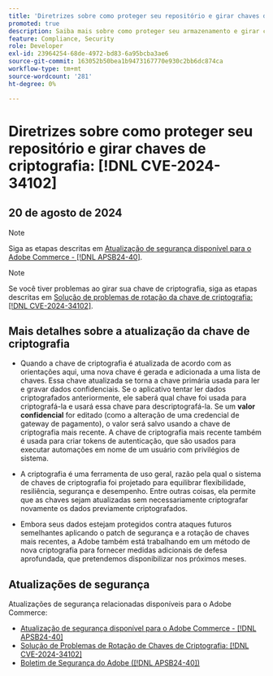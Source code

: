 ```yaml
---
title: 'Diretrizes sobre como proteger seu repositório e girar chaves de criptografia: [!DNL CVE-2024-34102]'
promoted: true
description: Saiba mais sobre como proteger seu armazenamento e girar chaves de criptografia em relação ao  [!DNL CVE-2024-34102].
feature: Compliance, Security
role: Developer
exl-id: 23964254-68de-4972-bd83-6a95bcba3ae6
source-git-commit: 163052b50bea1b9473167770e930c2bb6dc874ca
workflow-type: tm+mt
source-wordcount: '281'
ht-degree: 0%

---
```


# Diretrizes sobre como proteger seu repositório e girar chaves de criptografia: [!DNL CVE-2024-34102]

## 20 de agosto de 2024

>[!NOTE]
>
>Siga as etapas descritas em [Atualização de segurança disponível para o Adobe Commerce - [!DNL APSB24-40]](https://experienceleague.adobe.com/pt-br/docs/experience-cloud-kcs/kbarticles/ka-27136).

>[!NOTE]
>
>Se você tiver problemas ao girar sua chave de criptografia, siga as etapas descritas em [Solução de problemas de rotação da chave de criptografia: [!DNL CVE-2024-34102]](https://experienceleague.adobe.com/pt-br/docs/experience-cloud-kcs/kbarticles/ka-27134).

## Mais detalhes sobre a atualização da chave de criptografia

* Quando a chave de criptografia é atualizada de acordo com as orientações aqui, uma nova chave é gerada e adicionada a uma lista de chaves. Essa chave atualizada se torna a chave primária usada para ler e gravar dados confidenciais. Se o aplicativo tentar ler dados criptografados anteriormente, ele saberá qual chave foi usada para criptografá-la e usará essa chave para descriptografá-la. Se um **valor confidencial** for editado (como a alteração de uma credencial de gateway de pagamento), o valor será salvo usando a chave de criptografia mais recente. A chave de criptografia mais recente também é usada para criar tokens de autenticação, que são usados para executar automações em nome de um usuário com privilégios de sistema.

* A criptografia é uma ferramenta de uso geral, razão pela qual o sistema de chaves de criptografia foi projetado para equilibrar flexibilidade, resiliência, segurança e desempenho. Entre outras coisas, ela permite que as chaves sejam atualizadas sem necessariamente criptografar novamente os dados previamente criptografados.

* Embora seus dados estejam protegidos contra ataques futuros semelhantes aplicando o patch de segurança e a rotação de chaves mais recentes, a Adobe também está trabalhando em um método de nova criptografia para fornecer medidas adicionais de defesa aprofundada, que pretendemos disponibilizar nos próximos meses.

## Atualizações de segurança

Atualizações de segurança relacionadas disponíveis para o Adobe Commerce:

* [Atualização de segurança disponível para o Adobe Commerce - [!DNL APSB24-40]](https://experienceleague.adobe.com/pt-br/docs/experience-cloud-kcs/kbarticles/ka-27136)
* [Solução de Problemas de Rotação de Chaves de Criptografia: [!DNL CVE-2024-34102]](https://experienceleague.adobe.com/pt-br/docs/experience-cloud-kcs/kbarticles/ka-27134)
* [Boletim de Segurança do Adobe ([!DNL APSB24-40])](https://helpx.adobe.com/br/security/products/magento/apsb24-40.html)
